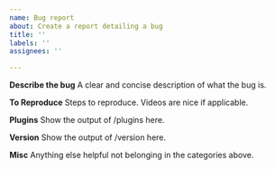 ```yaml
---
name: Bug report
about: Create a report detailing a bug
title: ''
labels: ''
assignees: ''

---
```


**Describe the bug**
A clear and concise description of what the bug is.

**To Reproduce**
Steps to reproduce. Videos are nice if applicable.

**Plugins**
Show the output of /plugins here.

**Version**
Show the output of /version here.

**Misc**
Anything else helpful not belonging in the categories above.

